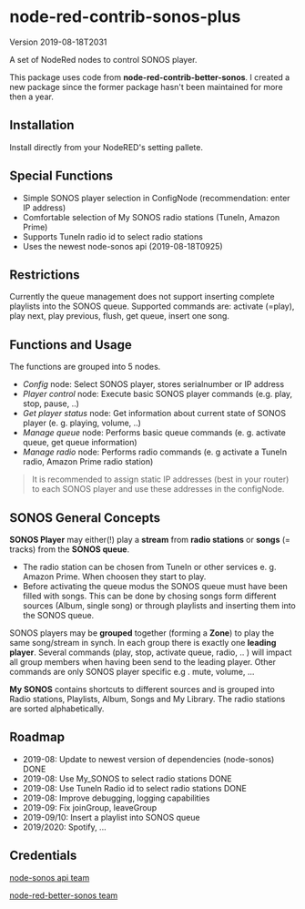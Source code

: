 # node-red-contrib-sonos-plus

Version 2019-08-18T2031

A set of NodeRed nodes to control SONOS player.  

This package uses code from **node-red-contrib-better-sonos**. I created a new package since the former package hasn't been maintained for more then a year.

## Installation

Install directly from your NodeRED's setting pallete.

## Special Functions

- Simple SONOS player selection in ConfigNode (recommendation: enter IP address)
- Comfortable selection of My SONOS radio stations (TuneIn, Amazon Prime)
- Supports TuneIn radio id to select radio stations
- Uses the newest node-sonos api (2019-08-18T0925)

## Restrictions

Currently the queue management does not support inserting complete playlists into the SONOS queue. Supported commands are: activate (=play), play next, play previous, flush, get queue, insert one song.

## Functions and Usage

The functions are grouped into 5 nodes.
- _Config_ node: Select SONOS player, stores serialnumber or IP address
- _Player control_ node: Execute basic SONOS player commands (e.g. play, stop, pause, ..)
- _Get player status_ node: Get information about current state of SONOS player (e. g. playing, volume, ..)
- _Manage queue_ node: Performs basic queue commands (e. g. activate queue, get queue information)
- _Manage radio_ node: Performs radio commands (e. g activate a TuneIn radio, Amazon Prime radio station)

> It is recommended to assign static IP addresses (best in your router) to each SONOS player and use these addresses in the configNode.  

## SONOS General Concepts

**SONOS Player** may either(!) play a **stream** from **radio stations** or **songs** (= tracks) from the **SONOS queue**.
- The radio station can be chosen from TuneIn or other services e. g. Amazon Prime. When choosen they start to play.
- Before activating the queue modus the SONOS queue must have been filled with songs. This can be done by chosing songs form different sources (Album, single song) or through playlists and inserting them into the SONOS queue.   

SONOS players may be **grouped** together (forming a **Zone**) to play the same song/stream in synch. In each group there is exactly one **leading player**. Several commands (play, stop, activate queue, radio, .. )  will impact all group members when having been send to the leading player. Other commands are only SONOS player specific e.g . mute, volume, ...

**My SONOS** contains shortcuts to different sources and is grouped into Radio stations, Playlists, Album, Songs and My Library. The radio stations are sorted alphabetically.

## Roadmap

- 2019-08: Update to newest version of dependencies (node-sonos) DONE
- 2019-08: Use My_SONOS to select radio stations DONE
- 2019-08: Use TuneIn Radio id to select radio stations DONE
- 2019-08: Improve debugging, logging capabilities
- 2019-09: Fix joinGroup, leaveGroup
- 2019-09/10: Insert a playlist into SONOS queue  
- 2019/2020: Spotify, ...

## Credentials

[node-sonos api team](https://github.com/bencevans/node-sonos)

[node-red-better-sonos team](https://github.com/originallyus/node-red-contrib-better-sonos)
